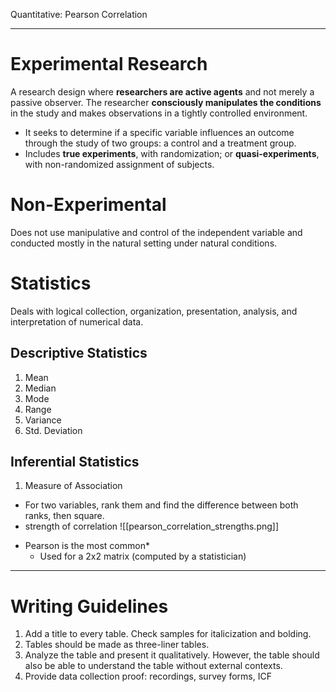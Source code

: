Quantitative: Pearson Correlation
___
# Experimental Research
A research design where **researchers are active agents** and not merely a passive observer. The researcher **consciously manipulates the conditions** in the study and makes observations in a tightly controlled environment.
- It seeks to determine if a specific variable influences an outcome through the study of two groups: a control and a treatment group.
- Includes **true experiments**, with randomization; or **quasi-experiments**, with non-randomized assignment of subjects.
# Non-Experimental
Does not use manipulative and control of the independent variable and conducted mostly in the natural setting under natural conditions.
# Statistics
Deals with logical collection, organization, presentation, analysis, and interpretation of numerical data.
## Descriptive Statistics
1. Mean
2. Median
3. Mode
4. Range
5. Variance
6. Std. Deviation
## Inferential Statistics
1. Measure of Association
- For two variables, rank them and find the difference between both ranks, then square.
- strength of correlation ![[pearson_correlation_strengths.png]]
* Pearson is the most common*
	* Used for a 2x2 matrix (computed by a statistician)
___
# Writing Guidelines
1. Add a title to every table. Check samples for italicization and bolding.
2. Tables should be made as three-liner tables.
4. Analyze the table and present it qualitatively. However, the table should also be able to understand the table without external contexts.
5. Provide data collection proof: recordings, survey forms, ICF